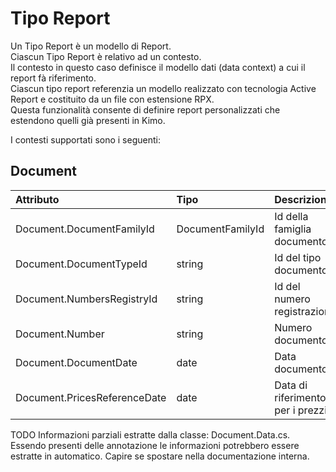 # Tipo Report

Un Tipo Report è un modello di Report.  
Ciascun Tipo Report è relativo ad un contesto.  
Il contesto in questo caso definisce il modello dati \(data context\) a cui il report fà riferimento.  
Ciascun tipo report referenzia un modello realizzato con tecnologia Active Report e costituito da un file con estensione RPX.  
Questa funzionalità consente di definire report personalizzati che estendono quelli già presenti in Kimo.

I contesti supportati sono i seguenti:

## Document

| Attributo | Tipo | Descrizione |
| :--- | :--- | :--- |
| Document.DocumentFamilyId | DocumentFamilyId | Id della famiglia documento |
| Document.DocumentTypeId | string | Id del tipo documento |
| Document.NumbersRegistryId | string | Id del numero registrazione |
| Document.Number | string | Numero documento |
| Document.DocumentDate | date | Data documento |
| Document.PricesReferenceDate | date | Data di riferimento per i prezzi |

TODO Informazioni parziali estratte dalla classe: Document.Data.cs. Essendo presenti delle annotazione le informazioni potrebbero essere estratte in automatico. Capire se spostare nella documentazione interna.

